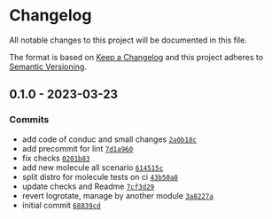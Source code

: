 # Changelog

All notable changes to this project will be documented in this file.

The format is based on [Keep a Changelog](https://keepachangelog.com/en/1.0.0/)
and this project adheres to [Semantic Versioning](https://semver.org/spec/v2.0.0.html).

## 0.1.0 - 2023-03-23

### Commits

- add code of conduc and small changes [`2a0b18c`](https://github.com/lotusnoir/ansible-system_extra_sec/commit/2a0b18c446fbf54e91689f5207bd212609d3fa57)
- add precommit for lint [`7d1a960`](https://github.com/lotusnoir/ansible-system_extra_sec/commit/7d1a96058c468983e76cc916f12d1266680c78d7)
- fix checks [`0201b83`](https://github.com/lotusnoir/ansible-system_extra_sec/commit/0201b83069361a6a72cdbe927456a8b7c9809bca)
- add new molecule all scenario [`614515c`](https://github.com/lotusnoir/ansible-system_extra_sec/commit/614515caadcbe7f73e5fa865ab3d48380f7d2953)
- split distro for molecule tests on ci [`43b50a8`](https://github.com/lotusnoir/ansible-system_extra_sec/commit/43b50a81265b3b4b18fedaed8c8287be95a17ae0)
- update checks and Readme [`7cf3d29`](https://github.com/lotusnoir/ansible-system_extra_sec/commit/7cf3d29f7d9a9ab107835eaa83f6a2b94462b077)
- revert logrotate, manage by another module [`3a8227a`](https://github.com/lotusnoir/ansible-system_extra_sec/commit/3a8227af8bbfd693aa44439e0e3a19fa1a3548c3)
- initial commit [`68839cd`](https://github.com/lotusnoir/ansible-system_extra_sec/commit/68839cddde00d4e7dea1292ee9e18ef27dd0866c)
